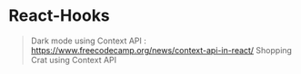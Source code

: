# React-Hooks

> Dark mode using  Context API : https://www.freecodecamp.org/news/context-api-in-react/
> Shopping Crat using Context API 
